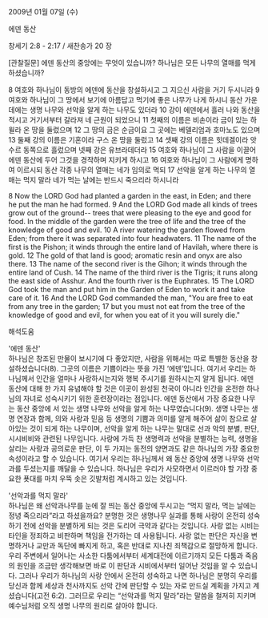 2009년 01월 07일 (수)

에덴 동산



창세기 2:8 - 2:17 / 새찬송가 20 장


[관찰질문]
에덴 동산의 중앙에는 무엇이 있습니까?
하나님은 모든 나무의 열매를 먹게 하셨습니까?

8 여호와 하나님이 동방의 에덴에 동산을 창설하시고 그 지으신 사람을 거기 두시니라 
9 여호와 하나님이 그 땅에서 보기에 아름답고 먹기에 좋은 나무가 나게 하시니 동산 가운데에는 생명 나무와 선악을 알게 하는 나무도 있더라 
10 강이 에덴에서 흘러 나와 동산을 적시고 거기서부터 갈라져 네 근원이 되었으니 
11 첫째의 이름은 비손이라 금이 있는 하윌라 온 땅을 둘렀으며 
12 그 땅의 금은 순금이요 그 곳에는 베델리엄과 호마노도 있으며 
13 둘째 강의 이름은 기혼이라 구스 온 땅을 둘렀고 
14 셋째 강의 이름은 힛데겔이라 앗수르 동쪽으로 흘렀으며 넷째 강은 유브라데더라 
15 여호와 하나님이 그 사람을 이끌어 에덴 동산에 두어 그것을 경작하며 지키게 하시고 
16 여호와 하나님이 그 사람에게 명하여 이르시되 동산 각종 나무의 열매는 네가 임의로 먹되 
17 선악을 알게 하는 나무의 열매는 먹지 말라 네가 먹는 날에는 반드시 죽으리라 하시니라  

8 Now the LORD God had planted a garden in the east, in Eden; and there he put the man he had formed. 
9 And the LORD God made all kinds of trees grow out of the ground-- trees that were pleasing to the eye and good for food. In the middle of the garden were the tree of life and the tree of the knowledge of good and evil. 
10 A river watering the garden flowed from Eden; from there it was separated into four headwaters. 
11 The name of the first is the Pishon; it winds through the entire land of Havilah, where there is gold. 
12 The gold of that land is good; aromatic resin and onyx are also there. 
13 The name of the second river is the Gihon; it winds through the entire land of Cush. 
14 The name of the third river is the Tigris; it runs along the east side of Asshur. And the fourth river is the Euphrates. 
15 The LORD God took the man and put him in the Garden of Eden to work it and take care of it. 
16 And the LORD God commanded the man, "You are free to eat from any tree in the garden; 
17 but you must not eat from the tree of the knowledge of good and evil, for when you eat of it you will surely die."

해석도움





'에덴 동산'  
하나님은 창조된 만물이 보시기에 다 좋았지만, 사람을 위해서는 따로 특별한 동산을 창설하셨습니다(8). 그곳의 이름은 기쁨이라는 뜻을 가진 ‘에덴’입니다. 여기서 우리는 하나님께서 인간을 얼마나 사랑하시는지와 행복 주시기를 원하시는지 알게 됩니다. 에덴 동산에 대해 한 가지 유념해야 할 것은 이곳이 완성된 천국이 아니라 인간을 온전한 하나님의 자녀로 성숙시키기 위한 훈련장이라는 점입니다. 에덴 동산에서 가장 중요한 나무는 동산 중앙에 서 있는 생명 나무와 선악을 알게 하는 나무였습니다(9). 생명 나무는 생명 연장과 함께, 의와 사랑과 믿음 등 생명의 기쁨과 의미를 알게 해주어 삶이 참으로 살아있는 것이 되게 하는 나무이며, 선악을 알게 하는 나무는 말대로 선과 악의 분별, 판단, 시시비비와 관련된 나무입니다. 사랑에 가득 찬 생명력과 선악을 분별하는 능력, 생명을 살리는 사랑과 공의로운 판단, 이 두 가지는 동전의 양면과도 같은 하나님의 가장 중요한 속성이라고 할 수 있습니다. 여기서 우리는 하나님께서 왜 동산 중앙에 생명 나무와 선악과를 두셨는지를 깨달을 수 있습니다. 하나님은 우리가 사모하면서 이르러야 할 가장 중요한 푯대를 마치 우뚝 솟은 깃발처럼 계시하고 있는 것입니다.   

'선악과를 먹지 말라'  
하나님은 왜 선악과나무를 눈에 잘 띄는 동산 중앙에 두시고는 “먹지 말라, 먹는 날에는 정녕 죽으리라”라고 하셨을까요? 분명한 것은 생명나무 실과를 통해 사랑이 온전히 성숙하기 전에 선악을 분별하게 되는 것은 도리어 극약과 같다는 것입니다. 사랑 없는 시비는 타인을 정죄하고 비판하며 책임을 전가하는 데 사용됩니다. 사랑 없는 판단은 자신을 변명하거나 교만과 독단에 빠지게 하고, 혹은 반대로 지나친 죄책감으로 절망하게 합니다. 우리 주변에서 일어나는 사소한 다툼에서부터 세계대전에 이르기까지 모든 다툼과 죽음의 원인을 조금만 생각해보면 바로 이 판단과 시비에서부터 일어난 것임을 알 수 있습니다. 그러나 우리가 하나님의 사랑 안에서 온전히 성숙하고 나면 하나님은 분명히 우리를 당신과 함께 세상과 천사까지도 선악 간에 판단할 수 있는 자로 만드실 계획을 가지고 계셨습니다(고전 6:2). 그러므로 우리는 “선악과를 먹지 말라”라는 말씀을 철저히 지키며 예수님처럼 오직 생명 나무의 원리로 살아야 합니다.